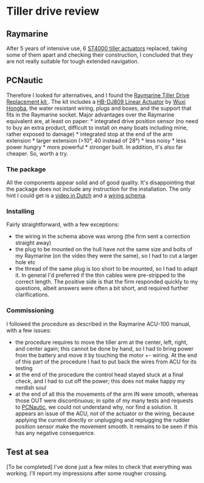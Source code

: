# Tiller drive review

## Raymarine

After 5 years of intensive use, 6 [ST4000 tiller actuators](https://www.raymarine.com/en-us/our-products/boat-autopilots/autopilot-drive-units/cockpit-tiller-drive) replaced, taking some of them apart and checking their construction, I concluded that they are not really suitable for tough extended navigation.

## PCNautic

Therefore I looked for alternatives, and I found the [
Raymarine Tiller Drive Replacement kit
](https://pcnautic.com/en/product/st4000-tiller-drive-replacement-set).
The kit includes a [HB-DJ809 Linear Actuator](https://www.hbactuator.com/linear-actuator/hb-dj809.html) by [Wuxi Hongba](https://wxhongba.com), the water resistant wiring, plugs and boxes, and the support that fits in the Raymarine socket.
Major advantages over the Raymarine equivalent are, at least on paper:
    * integrated drive position sensor (no need to buy an extra product, difficult to install on many boats including mine, rather exposed to damage)
    * integrated stop at the end of the arm extension
    * larger extension (>10°, 40 instead of 28°)
    * less noisy
    * less power hungry
    * more powerful
    * stronger built.
In addition, it's also far cheaper.
So, worth a try.

### The package
All the components appear solid and of good quality.
It's disappointing that the package does not include any instruction for the installation. The only hint I could get is a [video in Dutch](https://www.youtube.com/watch?v=gYL0_VjVxGI) and a [wiring schema](https://pcnautic.com/en/product/st4000-tiller-drive-replacement-set).

### Installing

Fairly straightforward, with a few exceptions:
* the wiring in the schema above was wrong (the firm sent a correction straight away)
* the plug to be mounted on the hull have not the same size and bolts of my Raymarine (on the video they were the same), so I had to cut a larger hole etc
* the thread of the same plug is too short to be mounted, so I had to adapt it.
In general I'd preferred if the thin cables were pre-stripped to the correct length.
The positive side is that the firm responded quickly to my questions, albeit answers were often a bit short, and required further clarifications.

### Commissioning

I followed the procedure as described in the Raymarine ACU-100 manual, with a few issues:
* the procedure requires to move the tiller arm at the center, left, right, and center again; this cannot be done by hand, so I had to bring power from the battery and move it by touching the motor +- wiring. At the end of this part of the procedure I had to put back the wires from ACU for its testing
* at the end of the procedure the control head stayed stuck at a final check, and I had to cut off the power; this does not make happy my nerdish soul
* at the end of all this the movements of the arm IN were smooth, whereas those OUT were discontinuous; in spite of my many tests and requests to [PCNautic](https://pcnautic.com/en/), we could not understand why, nor find a solution. It appears an issue of the ACU, not of the actuator or the wiring, because applying the current directly or unplugging and replugging the rudder position sensor make the movement smooth. It remains to be seen if this has any negative consequence.

## Test at sea

[To be completed]
I've done just a few miles to check that everything was working.
I'll report my impressions after some rougher crossing.
